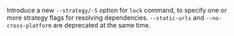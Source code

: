 Introduce a new `--strategy/-S` option for `lock` command, to specify one or more strategy flags for resolving dependencies. `--static-urls` and `--no-cross-platform` are deprecated at the same time.
